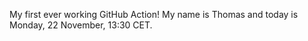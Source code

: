 My first ever working GitHub Action!
My name is Thomas and today is Monday, 22 November, 13:30 CET. 
